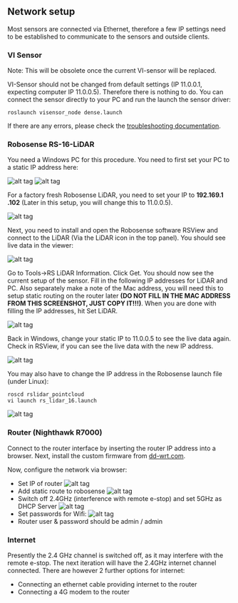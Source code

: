 ## Network setup

Most sensors are connected via Ethernet, therefore a few IP settings need to be
established to communicate to the sensors and outside clients.

### VI Sensor

Note: This will be obsolete once the current VI-sensor will be replaced.

VI-Sensor should not be changed from default settings (IP 11.0.0.1, expecting
computer IP 11.0.0.5). Therefore there is nothing to do. You can connect the
sensor directly to your PC and run the launch the sensor driver:

```
roslaunch visensor_node dense.launch
```
If there are any errors, please check the [troubleshooting documentation](troubleshooting_software.md).

### Robosense RS-16-LiDAR

You need a Windows PC for this procedure. You need to first set your PC to a
static IP address here:

![alt tag](images/network-01.png)
![alt tag](images/network-02.png)

For a factory fresh Robosense LiDAR, you need to set your IP to __192.169.1
.102__ (Later in this setup, you will change this to 11.0.0.5).

![alt tag](images/network-03.png)

Next, you need to install and open the Robosense software RSView and connect to
the LiDAR (Via the LiDAR icon in the top panel). You should see live data in the
 viewer:

![alt tag](images/network-04.png)

Go to Tools->RS LiDAR Information. Click Get. You should now see the current
setup of the sensor. Fill in the following IP addresses for LiDAR and PC. Also
separately make a note of the Mac address, you will need this to setup static
routing on the router later __(DO NOT FILL IN THE MAC ADDRESS FROM THIS
SCREENSHOT, JUST COPY IT!!!)__. When you are done with filling the IP addresses, hit Set LiDAR.

![alt tag](images/network-05.png)

Back in Windows, change your static IP to 11.0.0.5 to see the live data
again. Check in RSView, if you can see the live data with the new IP address.

![alt tag](images/network-06.png)

You may also have to change the IP address in the Robosense launch file (under
Linux):

```
roscd rslidar_pointcloud
vi launch rs_lidar_16.launch
```
![alt tag](images/network-11.png)

### Router (Nighthawk R7000)

Connect to the router interface by inserting the router IP address into a
browser. Next, install the custom firmware from [dd-wrt.com](https://github.com/jclehner/nmrpflash/files/2898060/dd-wrt.K3_R7000_mod.zip).

Now, configure the network via browser:
* Set IP of router
![alt tag](images/network-07.png)
* Add static route to robosense
![alt tag](images/network-08.png)
* Switch off 2.4GHz (interference with remote e-stop) and set 5GHz as DHCP
Server
![alt tag](images/network-09.png)
* Set passwords for Wifi:
![alt tag](images/network-10.png)
* Router user & password should be admin / admin

### Internet

Presently the 2.4 GHz channel is switched off, as it may interfere with the
remote e-stop. The next iteration will have the 2.4GHz internet channel
connected. There are however 2 further options for internet:

* Connecting an ethernet cable providing internet to the router
* Connecting a 4G modem to the router



